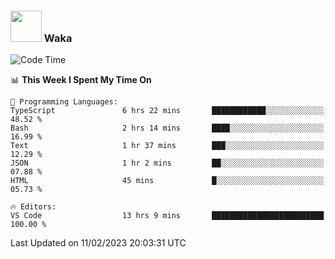 ### <img src="https://media.giphy.com/media/VgCDAzcKvsR6OM0uWg/giphy.gif" width="50"> Waka

  <!--START_SECTION:waka-->
![Code Time](http://img.shields.io/badge/Code%20Time-1%2C258%20hrs%2053%20mins-blue)

📊 **This Week I Spent My Time On** 

```text
💬 Programming Languages: 
TypeScript               6 hrs 22 mins       ████████████░░░░░░░░░░░░░   48.52 % 
Bash                     2 hrs 14 mins       ████░░░░░░░░░░░░░░░░░░░░░   16.99 % 
Text                     1 hr 37 mins        ███░░░░░░░░░░░░░░░░░░░░░░   12.29 % 
JSON                     1 hr 2 mins         ██░░░░░░░░░░░░░░░░░░░░░░░   07.88 % 
HTML                     45 mins             █░░░░░░░░░░░░░░░░░░░░░░░░   05.73 % 

🔥 Editors: 
VS Code                  13 hrs 9 mins       █████████████████████████   100.00 % 

```


 Last Updated on 11/02/2023 20:03:31 UTC
<!--END_SECTION:waka-->
